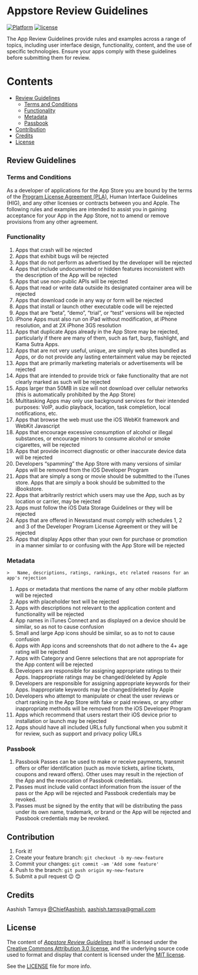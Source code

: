 # Appstore Review Guidelines

<!---
Created by Aashish Tamsya on 01/09/16.
Copyright © 2016 Aashish Tamsya. All rights reserved.
-->

[![Platform](https://img.shields.io/badge/platform-ios%2C%20macOS%2C%20watchOS%2C%20tvOS-lightgrey.svg)](https://github.com/aashishtamsya/)
[![license](https://img.shields.io/github/license/mashape/apistatus.svg?maxAge=2592000)](/LICENSE.md)

The App Review Guidelines provide rules and examples across a range of topics, including user interface design, functionality, content, and the use of specific technologies. Ensure your apps comply with these guidelines before submitting them for review.

# Contents

-	[Review Guidelines](#review-guidelines)
	-	[Terms and Conditions](#terms-and-conditions)
	-	[Functionality](#functionality)	
	-	[Metadata](#metadata)
	-	[Passbook](#passbook)
-	[Contribution](#contribution)
-	[Credits](#credits)
-	[License](#license)

## Review Guidelines

### Terms and Conditions

As a developer of applications for the App Store you are bound by the terms of the [Program License Agreement (PLA)](https://developer.apple.com/), Human Interface Guidelines (HIG), and any other licenses or contracts between you and Apple. The following rules and examples are intended to assist you in gaining acceptance for your App in the App Store, not to amend or remove provisions from any other agreement.

### Functionality

1.	Apps that crash will be rejected
2.	Apps that exhibit bugs will be rejected
3.	Apps that do not perform as advertised by the developer will be rejected
4.	Apps that include undocumented or hidden features inconsistent with the description of the App will be rejected
5.	Apps that use non-public APIs will be rejected
6.	Apps that read or write data outside its designated container area will be rejected
7.	Apps that download code in any way or form will be rejected
8.	Apps that install or launch other executable code will be rejected
9.	Apps that are “beta”, “demo”, “trial”, or “test” versions will be rejected
10.	iPhone Apps must also run on iPad without modification, at iPhone resolution, and at 2X iPhone 3GS resolution
11.	Apps that duplicate Apps already in the App Store may be rejected, particularly if there are many of them, such as fart, burp, flashlight, and Kama Sutra Apps.
12.	Apps that are not very useful, unique, are simply web sites bundled as Apps, or do not provide any lasting entertainment value may be rejected
13.	Apps that are primarily marketing materials or advertisements will be rejected
14.	Apps that are intended to provide trick or fake functionality that are not clearly marked as such will be rejected
15.	Apps larger than 50MB in size will not download over cellular networks (this is automatically prohibited by the App Store)
16.	Multitasking Apps may only use background services for their intended purposes: VoIP, audio playback, location, task completion, local notifications, etc.
17.	Apps that browse the web must use the iOS WebKit framework and WebKit Javascript
18.	Apps that encourage excessive consumption of alcohol or illegal substances, or encourage minors to consume alcohol or smoke cigarettes, will be rejected
19.	Apps that provide incorrect diagnostic or other inaccurate device data will be rejected
20.	Developers “spamming” the App Store with many versions of similar Apps will be removed from the iOS Developer Program
21.	Apps that are simply a song or movie should be submitted to the iTunes store. Apps that are simply a book should be submitted to the iBookstore.
22.	Apps that arbitrarily restrict which users may use the App, such as by location or carrier, may be rejected
23.	Apps must follow the iOS Data Storage Guidelines or they will be rejected
24.	Apps that are offered in Newsstand must comply with schedules 1, 2 and 3 of the Developer Program License Agreement or they will be rejected
25.	Apps that display Apps other than your own for purchase or promotion in a manner similar to or confusing with the App Store will be rejected

### Metadata 
	>	Name, descriptions, ratings, rankings, etc related reasons for an app's rejection

1.	Apps or metadata that mentions the name of any other mobile platform will be rejected
2.	Apps with placeholder text will be rejected
3.	Apps with descriptions not relevant to the application content and functionality will be rejected
4.	App names in iTunes Connect and as displayed on a device should be similar, so as not to cause confusion
5.	Small and large App icons should be similar, so as to not to cause confusion
6.	Apps with App icons and screenshots that do not adhere to the 4+ age rating will be rejected
7.	Apps with Category and Genre selections that are not appropriate for the App content will be rejected
8.	Developers are responsible for assigning appropriate ratings to their Apps. Inappropriate ratings may be changed/deleted by Apple
9.	Developers are responsible for assigning appropriate keywords for their Apps. Inappropriate keywords may be changed/deleted by Apple
10.	Developers who attempt to manipulate or cheat the user reviews or chart ranking in the App Store with fake or paid reviews, or any other inappropriate methods will be removed from the iOS Developer Program
11.	Apps which recommend that users restart their iOS device prior to installation or launch may be rejected
12.	Apps should have all included URLs fully functional when you submit it for review, such as support and privacy policy URLs

### Passbook

1.	Passbook Passes can be used to make or receive payments, transmit offers or offer identification (such as movie tickets, airline tickets, coupons and reward offers). Other uses may result in the rejection of the App and the revocation of Passbook credentials.
2.	Passes must include valid contact information from the issuer of the pass or the App will be rejected and Passbook credentials may be revoked.
3.	Passes must be signed by the entity that will be distributing the pass under its own name, trademark, or brand or the App will be rejected and Passbook credentials may be revoked.


<!---
Created by Aashish Tamsya on 01/09/16.
Copyright © 2016 Aashish Tamsya. All rights reserved.
-->



## Contribution

1. Fork it!
2. Create your feature branch: `git checkout -b my-new-feature`
3. Commit your changes: `git commit -am 'Add some feature'`
4. Push to the branch: `git push origin my-new-feature`
5. Submit a pull request 😉 😊


## Credits

Aashish Tamsya [@ChiefAashish](https://www.twitter.com/chiefaashish),
aashish.tamsya@gmail.com

## License

The content of [*Appstore Review Guidelines*](https://github.com/aashishtamsya/Appstore-Review-Guidelines) itself is licensed under the [Creative Commons Attribution 3.0 license](https://creativecommons.org/licenses/by/3.0/us/deed.en_US), and the underlying source code used to format and display that content is licensed under the [MIT license](https://opensource.org/licenses/mit-license.php).

See the [LICENSE](LICENSE.md) file for more info.